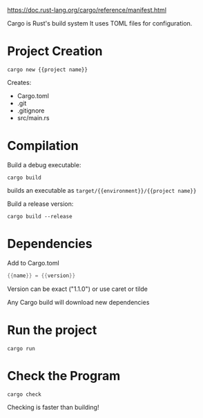 https://doc.rust-lang.org/cargo/reference/manifest.html

Cargo is Rust's build system
It uses TOML files for configuration.

# Project Creation

```
cargo new {{project name}}
```

Creates:

* Cargo.toml
* .git
* .gitignore
* src/main.rs

# Compilation

Build a debug executable:

```
cargo build
```

builds an executable as `target/{{environment}}/{{project name}}`

Build a release version:

```
cargo build --release
```

# Dependencies

Add to Cargo.toml

```rust
{{name}} = {{version}}
```

Version can be exact ("1.1.0") or use caret or tilde

Any Cargo build will download new dependencies

# Run the project

```
cargo run
```

# Check the Program

```
cargo check
```

Checking is faster than building!
